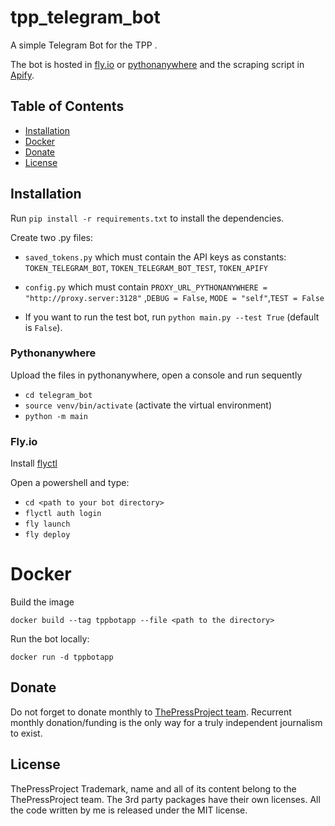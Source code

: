 # tpp_telegram_bot
A simple Telegram Bot for the TPP .

The bot is hosted in [fly.io](https://fly.io/) or [pythonanywhere](https://www.pythonanywhere.com/) and the scraping script in [Apify](https://apify.com/).

## Table of Contents

*   [Installation](#Installation)
  * [Docker](#Docker)
*   [Donate](#donate)
*   [License](#license)

## Installation
Run `pip install -r requirements.txt` to install the dependencies.

Create two .py files:
*   `saved_tokens.py` which must contain the API keys as constants:
`TOKEN_TELEGRAM_BOT`, `TOKEN_TELEGRAM_BOT_TEST`, `TOKEN_APIFY`
* `config.py` which must contain `PROXY_URL_PYTHONANYWHERE = "http://proxy.server:3128"` ,`DEBUG = False`,
`MODE = "self"`,`TEST = False`

*   If you want to run the test bot, run `python main.py --test True` (default is `False`).

### Pythonanywhere
Upload the files in pythonanywhere, open a console and run sequently
* `cd telegram_bot`
* `source venv/bin/activate` (activate the virtual environment)
* `python -m main`


### Fly.io
Install [flyctl](#https://fly.io/docs/hands-on/install-flyctl/)

Open a powershell and type:

*   `cd <path to your bot directory>`
*   ``flyctl auth login``
*   `fly launch`
*   `fly deploy`

# Docker

Build the image

``docker build --tag tppbotapp --file <path to the directory>``

Run the bot locally:

``docker run -d tppbotapp``



## Donate

Do not forget to donate monthly to [ThePressProject team](https://community.thepressproject.gr/?lang=en). Recurrent monthly donation/funding is the only way for a truly independent journalism to exist.

## License

ThePressProject Trademark, name and all of its content belong to the ThePressProject team.
The 3rd party packages have their own licenses.
All the code written by me is released under the MIT license.
